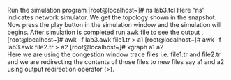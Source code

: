Run the simulation program
[root@localhost~]# ns lab3.tcl
Here “ns” indicates network simulator. We get the topology shown in the
snapshot.
Now press the play button in the simulation window and the simulation will
begins.
After simulation is completed run awk file to see the output ,
[root@localhost~]# awk –f lab3.awk file1.tr > a1
[root@localhost~]# awk –f lab3.awk file2.tr > a2
[root@localhost~]# xgraph a1 a2\
Here we are using the congestion window trace files i.e. file1.tr and file2.tr and we
are redirecting the contents of those files to new files say a1 and a2 using output
redirection operator (>).